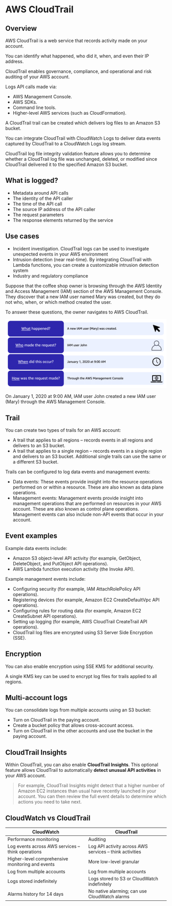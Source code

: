 # AWS CloudTrail

## Overview

AWS CloudTrail is a web service that records activity made on your account.

You can identify what happened, who did it, when, and even their IP address.

CloudTrail enables governance, compliance, and operational and risk auditing of your AWS account.

Logs API calls made via:
- AWS Management Console.
- AWS SDKs.
- Command line tools.
- Higher-level AWS services (such as CloudFormation).

A CloudTrail trail can be created which delivers log files to an Amazon S3 bucket.

You can integrate CloudTrail with CloudWatch Logs to deliver data events captured by CloudTrail to a CloudWatch Logs log stream.

CloudTrail log file integrity validation feature allows you to determine whether a CloudTrail log file was unchanged, deleted, or modified since CloudTrail delivered it to the specified Amazon S3 bucket.


## What is logged?

- Metadata around API calls
- The identity of the API caller
- The time of the API call
- The source IP address of the API caller
- The request parameters
- The response elements returned by the service


## Use cases

- Incident investigation. CloudTrail logs can be used to investigate unexpected events in your AWS environment
- Intrusion detection (near real-time). By integrating CloudTrail with Lambda functions, you can create a customizable intrusion detection system
- Industry and regulatory compliance

Suppose that the coffee shop owner is browsing through the AWS Identity and Access Management (IAM) section of the AWS Management Console. They discover that a new IAM user named Mary was created, but they do not who, when, or which method created the user.

To answer these questions, the owner navigates to AWS CloudTrail.

![](./images/cloudtrail.png)

On January 1, 2020 at 9:00 AM, IAM user John created a new IAM user (Mary) through the AWS Management Console.


## Trail

You can create two types of trails for an AWS account:

- A trail that applies to all regions – records events in all regions and delivers to an S3 bucket.
- A trail that applies to a single region – records events in a single region and delivers to an S3 bucket. Additional single trails can use the same or a different S3 bucket.

Trails can be configured to log data events and management events:

- Data events: These events provide insight into the resource operations performed on or within a resource. These are also known as data plane operations.
- Management events: Management events provide insight into management operations that are performed on resources in your AWS account. These are also known as control plane operations. Management events can also include non-API events that occur in your account.


## Event examples

Example data events include:

- Amazon S3 object-level API activity (for example, GetObject, DeleteObject, and PutObject API operations).
- AWS Lambda function execution activity (the Invoke API).

Example management events include:

- Configuring security (for example, IAM AttachRolePolicy API operations).
- Registering devices (for example, Amazon EC2 CreateDefaultVpc API operations).
- Configuring rules for routing data (for example, Amazon EC2 CreateSubnet API operations).
- Setting up logging (for example, AWS CloudTrail CreateTrail API operations).
- CloudTrail log files are encrypted using S3 Server Side Encryption (SSE).


## Encryption

You can also enable encryption using SSE KMS for additional security.

A single KMS key can be used to encrypt log files for trails applied to all regions.


## Multi-account logs

You can consolidate logs from multiple accounts using an S3 bucket:

- Turn on CloudTrail in the paying account.
- Create a bucket policy that allows cross-account access.
- Turn on CloudTrail in the other accounts and use the bucket in the paying account.


## CloudTrail Insights

Within CloudTrail, you can also enable **CloudTrail Insights**. This optional feature allows CloudTrail to automatically **detect unusual API activities** in your AWS account. 

> For example, CloudTrail Insights might detect that a higher number of Amazon EC2 instances than usual have recently launched in your account. You can then review the full event details to determine which actions you need to take next.


## CloudWatch vs CloudTrail

| CloudWatch | CloudTrail |
|---|---|
| Performance monitoring | Auditing |
| Log events across AWS services – think operations | Log API activity across AWS services – think activities |
| Higher-level comprehensive monitoring and events | More low-level granular |
| Log from multiple accounts | Log from multiple accounts |
| Logs stored indefinitely | Logs stored to S3 or CloudWatch indefinitely |
| Alarms history for 14 days | No native alarming; can use CloudWatch alarms |
